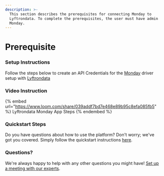 ```yaml
---
description: >-
  This section describes the prerequisites for connecting Monday to
  Lyftrondata. To complete the prerequisites, the user must have admin access to
  Monday.
---
```


# Prerequisite

<mark style="color:blue;"></mark>

### Setup Instructions

Follow the steps below to create an API Credentials for the [Monday](https://www.lyftrondata.com/integration/business-analytics/monday/) driver setup with [Lyftrondata](https://www.lyftrondata.com)

### Video Instruction

{% embed url="https://www.loom.com/share/039addf7bd7e468e89b95c8efa085fb5" %}
Lyftrondata Monday App Steps
{% endembed %}

### Quickstart Steps

Do you have questions about how to use the platform? Don't worry; we've got you covered. Simply follow the quickstart instructions [here](README.md).

### Questions? <a href="#questions" id="questions"></a>

We're always happy to help with any other questions you might have! [Set up a meeting with our experts](https://www.lyftrondata.com/book-a-meeting/).

